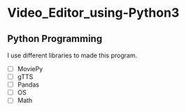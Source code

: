 # Video_Editor_using-Python3
## Python Programming
I use different libraries to made this program.
- [ ] MoviePy
- [ ] gTTS
- [ ] Pandas
- [ ] OS
- [ ] Math
